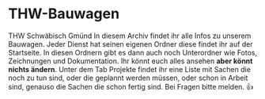 # THW-Bauwagen
THW Schwäbisch Gmünd 
In diesem Archiv findet ihr alle Infos zu unserem Bauwagen. Jeder Dienst hat seinen eigenen Ordner diese findet ihr auf der Startseite. In diesen Ordnern gibt es dann auch noch Unterordner wie Fotos, Zeichnungen und Dokumentation. Ihr könnt euch alles ansehen **aber könnt nichts ändern**. Unter dem Tab Projekte findet ihr eine Liste mit Sachen die noch zu tun sind, oder die geplannt werden müssen, oder schon in Arbeit sind, genauso die Sachen die schon fertig sind. Bei Fragen bitte melden. :+1:
